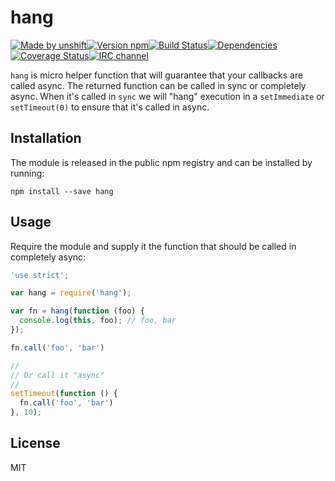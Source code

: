 # hang

[![Made by unshift][made-by]](http://unshift.io)[![Version npm][version]](http://browsenpm.org/package/hang)[![Build Status][build]](https://travis-ci.org/unshiftio/hang)[![Dependencies][david]](https://david-dm.org/unshiftio/hang)[![Coverage Status][cover]](https://coveralls.io/r/unshiftio/hang?branch=master)[![IRC channel][irc]](http://webchat.freenode.net/?channels=unshift)

[made-by]: https://img.shields.io/badge/made%20by-unshift-00ffcc.svg?style=flat-square
[version]: https://img.shields.io/npm/v/hang.svg?style=flat-square
[build]: https://img.shields.io/travis/unshiftio/hang/master.svg?style=flat-square
[david]: https://img.shields.io/david/unshiftio/hang.svg?style=flat-square
[cover]: https://img.shields.io/coveralls/unshiftio/hang/master.svg?style=flat-square
[irc]: https://img.shields.io/badge/IRC-irc.freenode.net%23unshift-00a8ff.svg?style=flat-square

`hang` is micro helper function that will guarantee that your callbacks are
called async. The returned function can be called in sync or completely async.
When it's called in `sync` we will "hang" execution in a `setImmediate` or
`setTimeout(0)` to ensure that it's called in async.

## Installation

The module is released in the public npm registry and can be installed by
running:

```
npm install --save hang
```

## Usage

Require the module and supply it the function that should be called in
completely async:

```js
'use strict';

var hang = require('hang');

var fn = hang(function (foo) {
  console.log(this, foo); // foo, bar
});

fn.call('foo', 'bar')

//
// Or call it "async"
//
setTimeout(function () {
  fn.call('foo', 'bar')
}, 10);
```

## License

MIT
